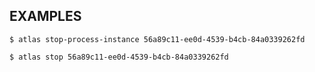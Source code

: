 ## EXAMPLES

    $ atlas stop-process-instance 56a89c11-ee0d-4539-b4cb-84a0339262fd

    $ atlas stop 56a89c11-ee0d-4539-b4cb-84a0339262fd

